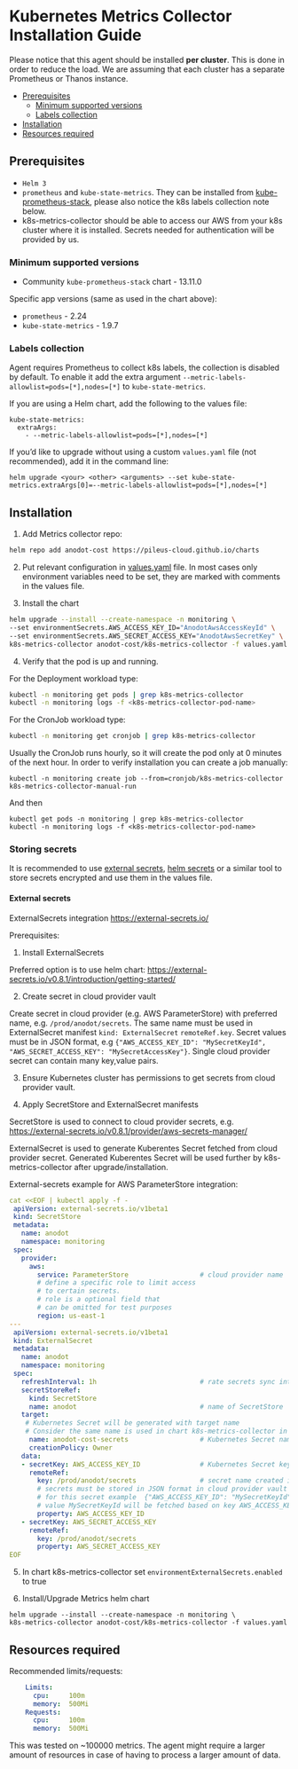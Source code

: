 # Kubernetes Metrics Collector Installation Guide

Please notice that this agent should be installed **per cluster**. This is done in order to reduce the load. We are assuming that each cluster has a separate Prometheus or Thanos instance. 

- [Prerequisites](#prerequisites)
  * [Minimum supported versions](#minimum-supported-versions)
  * [Labels collection](#labels-collection)
- [Installation](#installation)
- [Resources required](#resources-required)

## Prerequisites

- `Helm 3`
- `prometheus` and `kube-state-metrics`. They can be installed from [kube-prometheus-stack](https://github.com/prometheus-community/helm-charts/tree/main/charts/kube-prometheus-stack), please also notice the k8s labels collection note below.
- k8s-metrics-collector should be able to access our AWS from your k8s cluster where it is installed. Secrets needed for authentication will be provided by us.

### Minimum supported versions

- Community `kube-prometheus-stack` chart - 13.11.0

Specific app versions (same as used in the chart above):

- `prometheus` - 2.24
- `kube-state-metrics` - 1.9.7

### Labels collection
Agent requires Prometheus to collect k8s labels, the collection is disabled by default. To enable it add the extra argument `--metric-labels-allowlist=pods=[*],nodes=[*]` to `kube-state-metrics`.

If you are using a Helm chart, add the following to the values file:
```
kube-state-metrics:
  extraArgs:
    - --metric-labels-allowlist=pods=[*],nodes=[*]
```

If you’d like to upgrade without using a custom `values.yaml` file (not recommended), add it in the command line:
```
helm upgrade <your> <other> <arguments> --set kube-state-metrics.extraArgs[0]=--metric-labels-allowlist=pods=[*],nodes=[*]
```


## Installation

1. Add Metrics collector repo:

```bash
helm repo add anodot-cost https://pileus-cloud.github.io/charts
```

2. Put relevant configuration in [values.yaml](https://github.com/pileus-cloud/charts/blob/main/helm-chart-sources/k8s-metrics-collector/values.yaml) file. In most cases only environment variables need to be set, they are marked with comments in the values file.

3. Install the chart

```bash
helm upgrade --install --create-namespace -n monitoring \
--set environmentSecrets.AWS_ACCESS_KEY_ID="AnodotAwsAccessKeyId" \
--set environmentSecrets.AWS_SECRET_ACCESS_KEY="AnodotAwsSecretKey" \
k8s-metrics-collector anodot-cost/k8s-metrics-collector -f values.yaml
```

4. Verify that the pod is up and running. 

For the Deployment workload type:
```bash
kubectl -n monitoring get pods | grep k8s-metrics-collector
kubectl -n monitoring logs -f <k8s-metrics-collector-pod-name>
```

For the CronJob workload type:
```bash
kubectl -n monitoring get cronjob | grep k8s-metrics-collector
```
Usually the CronJob runs hourly, so it will create the pod only at 0 minutes of the next hour. In order to verify installation you can create a job manually:
```
kubectl -n monitoring create job --from=cronjob/k8s-metrics-collector k8s-metrics-collector-manual-run
```
And then
```
kubectl get pods -n monitoring | grep k8s-metrics-collector
kubectl -n monitoring logs -f <k8s-metrics-collector-pod-name>
```

### Storing secrets
It is recommended to use [external secrets](https://github.com/external-secrets/external-secrets), [helm secrets](https://github.com/jkroepke/helm-secrets) or a similar tool to store secrets encrypted and use them in the values file.

#### External secrets

ExternalSecrets integration https://external-secrets.io/

Prerequisites: 
1. Install ExternalSecrets 

Preferred option is to use helm chart: https://external-secrets.io/v0.8.1/introduction/getting-started/

2. Create secret in cloud provider vault

Create secret in cloud provider (e.g. AWS ParameterStore) with preferred name, e.g. `/prod/anodot/secrets`. The same name must be used in ExternalSecret manifest `kind: ExternalSecret` `remoteRef.key`. Secret values must be in JSON format, e.g `{"AWS_ACCESS_KEY_ID": "MySecretKeyId", "AWS_SECRET_ACCESS_KEY": "MySecretAccessKey"}`. Single cloud provider secret can contain many key,value pairs.

3. Ensure Kubernetes cluster has permissions to get secrets from cloud provider vault.

4. Apply SecretStore and ExternalSecret manifests

SecretStore is used to connect to cloud provider secrets, e.g. https://external-secrets.io/v0.8.1/provider/aws-secrets-manager/

ExternalSecret is used to generate Kuberentes Secret fetched from cloud provider secret. Generated Kuberentes Secret will be used further by k8s-metrics-collector after upgrade/installation.

External-secrets example for AWS ParameterStore integration:

```yaml
cat <<EOF | kubectl apply -f -
 apiVersion: external-secrets.io/v1beta1
 kind: SecretStore
 metadata:
   name: anodot
   namespace: monitoring
 spec:
   provider:
     aws:
       service: ParameterStore                  # cloud provider name
       # define a specific role to limit access
       # to certain secrets.
       # role is a optional field that
       # can be omitted for test purposes
       region: us-east-1
---
 apiVersion: external-secrets.io/v1beta1
 kind: ExternalSecret
 metadata:
   name: anodot
   namespace: monitoring
 spec:
   refreshInterval: 1h                          # rate secrets sync interval
   secretStoreRef:
     kind: SecretStore
     name: anodot                               # name of SecretStore
   target:
    # Kubernetes Secret will be generated with target name
    # Consider the same name is used in chart k8s-metrics-collector in environmentExternalSecrets.name 
     name: anodot-cost-secrets                  # Kubernetes Secret name to be created
     creationPolicy: Owner
   data:
   - secretKey: AWS_ACCESS_KEY_ID               # Kubernetes Secret key name 
     remoteRef:
       key: /prod/anodot/secrets                # secret name created in cloud vault
       # secrets must be stored in JSON format in cloud provider vault
       # for this secret example  {"AWS_ACCESS_KEY_ID": "MySecretKeyId", "AWS_SECRET_ACCESS_KEY": "MySecretAccessKey"} 
       # value MySecretKeyId will be fetched based on key AWS_ACCESS_KEY_ID and added to Kubernetes Secret
       property: AWS_ACCESS_KEY_ID              
   - secretKey: AWS_SECRET_ACCESS_KEY
     remoteRef:
       key: /prod/anodot/secrets
       property: AWS_SECRET_ACCESS_KEY
EOF
```

5. In chart k8s-metrics-collector set `environmentExternalSecrets.enabled` to true

4. Install/Upgrade Metrics helm chart 
```
helm upgrade --install --create-namespace -n monitoring \
k8s-metrics-collector anodot-cost/k8s-metrics-collector -f values.yaml
```

## Resources required

Recommended limits/requests:

```yaml
    Limits:
      cpu:     100m
      memory:  500Mi
    Requests:
      cpu:     100m
      memory:  500Mi
```
This was tested on ~100000 metrics. The agent might require a larger amount of resources in case of having to process a larger amount of data.
